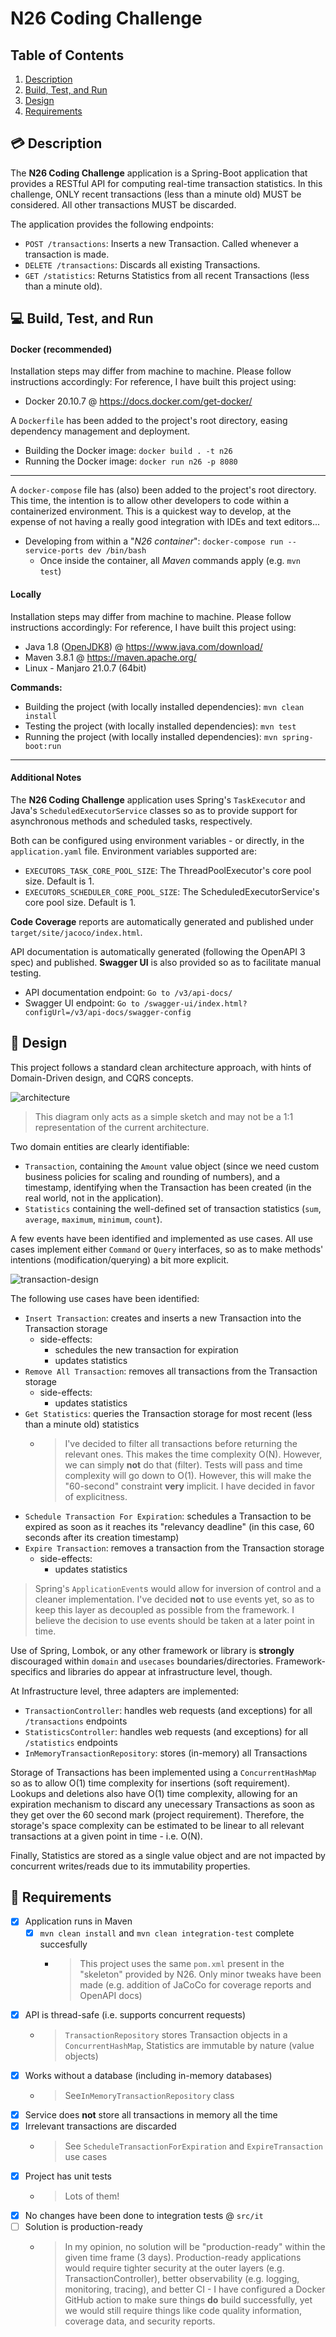 # N26 Coding Challenge

## Table of Contents
1. [Description](#-Description)
2. [Build, Test, and Run](#-Build-Test-and-Run)
3. [Design](#-Design)
4. [Requirements](#-Requirements)

## 💳 Description

The **N26 Coding Challenge** application is a Spring-Boot application that provides a RESTful API for computing real-time transaction statistics.
In this challenge, ONLY recent transactions (less than a minute old) MUST be considered. All other transactions MUST be discarded.

The application provides the following endpoints:
- `POST /transactions`: Inserts a new Transaction. Called whenever a transaction is made.
- `DELETE /transactions`: Discards all existing Transactions.
- `GET /statistics`: Returns Statistics from all recent Transactions (less than a minute old). 

## 💻 Build, Test, and Run

#### Docker (recommended)

Installation steps may differ from machine to machine. Please follow instructions accordingly:
For reference, I have built this project using:
- Docker 20.10.7 @ https://docs.docker.com/get-docker/

A `Dockerfile` has been added to the project's root directory, easing dependency management and deployment.
- Building the Docker image: `docker build . -t n26`
- Running the Docker image: `docker run n26 -p 8080`

---

A `docker-compose` file has (also) been added to the project's root directory.
This time, the intention is to allow other developers to code within a containerized environment.
This is a quickest way to develop, at the expense of not having a really good integration with IDEs and text editors...
- Developing from within a "*N26 container*": `docker-compose run --service-ports dev /bin/bash`
  - Once inside the container, all _Maven_ commands apply (e.g. `mvn test`)

#### Locally

Installation steps may differ from machine to machine. Please follow instructions accordingly:
For reference, I have built this project using:
- Java 1.8 ([OpenJDK8](https://openjdk.java.net/install/)) @ https://www.java.com/download/
- Maven 3.8.1 @ https://maven.apache.org/
- Linux - Manjaro 21.0.7 (64bit)

**Commands:**
- Building the project (with locally installed dependencies): `mvn clean install`
- Testing the project (with locally installed dependencies): `mvn test`
- Running the project (with locally installed dependencies): `mvn spring-boot:run`

---
#### Additional Notes

The **N26 Coding Challenge** application uses Spring's `TaskExecutor` and Java's `ScheduledExecutorService` classes so as to provide support for asynchronous methods and scheduled tasks, respectively.

Both can be configured using environment variables - or directly, in the `application.yaml` file.
Environment variables supported are:
- `EXECUTORS_TASK_CORE_POOL_SIZE`: The ThreadPoolExecutor's core pool size. Default is 1.
- `EXECUTORS_SCHEDULER_CORE_POOL_SIZE`: The ScheduledExecutorService's core pool size. Default is 1.

**Code Coverage** reports are automatically generated and published under `target/site/jacoco/index.html`.

API documentation is automatically generated (following the OpenAPI 3 spec) and published. **Swagger UI** is also provided so as to facilitate manual testing.
- API documentation endpoint: `Go to /v3/api-docs/` 
- Swagger UI endpoint: `Go to /swagger-ui/index.html?configUrl=/v3/api-docs/swagger-config`

## 📝 Design

This project follows a standard clean architecture approach, with hints of Domain-Driven design, and CQRS concepts.

![architecture](./docs/architecture.drawio.svg)

> This diagram only acts as a simple sketch and may not be a 1:1 representation of the current architecture.

Two domain entities are clearly identifiable:
- `Transaction`, containing the `Amount` value object (since we need custom business policies for scaling and rounding of numbers), and a timestamp, identifying when the Transaction has been created (in the real world, not in the application).
- `Statistics` containing the well-defined set of transaction statistics (`sum`, `average`, `maximum`, `minimum`, `count`). 

A few events have been identified and implemented as use cases. All use cases implement either `Command` or `Query` interfaces, so as to make methods' intentions (modification/querying) a bit more explicit.

![transaction-design](./docs/transaction.drawio.svg)

The following use cases have been identified:
- `Insert Transaction`: creates and inserts a new Transaction into the Transaction storage
  - side-effects: 
    - schedules the new transaction for expiration
    - updates statistics
- `Remove All Transaction`: removes all transactions from the Transaction storage
  - side-effects:
    - updates statistics
- `Get Statistics`: queries the Transaction storage for most recent (less than a minute old) statistics
  - > I've decided to filter all transactions before returning the relevant ones. This makes the time complexity O(N). However, we can simply **not** do that (filter). Tests will pass and time complexity will go down to O(1). However, this will make the "60-second" constraint **very** implicit. I have decided in favor of explicitness.
- `Schedule Transaction For Expiration`: schedules a Transaction to be expired as soon as it reaches its "relevancy deadline" (in this case, 60 seconds after its creation timestamp)
- `Expire Transaction`: removes a transaction from the Transaction storage
  - side-effects:
    - updates statistics

> Spring's `ApplicationEvent`s would allow for inversion of control and a cleaner implementation. I've decided **not** to use events yet, so as to keep this layer as decoupled as possible from the framework. I believe the decision to use events should be taken at a later point in time.

Use of Spring, Lombok, or any other framework or library is **strongly** discouraged within `domain` and `usecases` boundaries/directories. Framework-specifics and libraries do appear at infrastructure level, though. 

At Infrastructure level, three adapters are implemented:
- `TransactionController`: handles web requests (and exceptions) for all `/transactions` endpoints
- `StatisticsController`: handles web requests (and exceptions) for all `/statistics` endpoints 
- `InMemoryTransactionRepository`: stores (in-memory) all Transactions 

Storage of Transactions has been implemented using a `ConcurrentHashMap` so as to allow O(1) time complexity for insertions (soft requirement). Lookups and deletions also have O(1) time complexity, allowing for an expiration mechanism to discard any unecessary Transactions as soon as they get over the 60 second mark (project requirement). Therefore, the storage's space complexity can be estimated to be linear to all relevant transactions at a given point in time - i.e. O(N).

Finally, Statistics are stored as a single value object and are not impacted by concurrent writes/reads due to its immutability properties.


## 📜 Requirements
- [x] Application runs in Maven
  - [x] `mvn clean install` and `mvn clean integration-test` complete succesfully
    - > This project uses the same `pom.xml` present in the "skeleton" provided by N26. Only minor tweaks have been made (e.g. addition of JaCoCo for coverage reports and OpenAPI docs)
- [x] API is thread-safe (i.e. supports concurrent requests)
  - > `TransactionRepository` stores Transaction objects in a `ConcurrentHashMap`, Statistics are immutable by nature (value objects)
- [x] Works without a database (including in-memory databases)
  - > See`InMemoryTransactionRepository` class
- [x] Service does **not** store all transactions in memory all the time
- [x] Irrelevant transactions are discarded
  - > See `ScheduleTransactionForExpiration` and `ExpireTransaction` use cases
- [x] Project has unit tests
  - > Lots of them!
- [x] No changes have been done to integration tests @ `src/it`
- [ ] Solution is production-ready
  - > In my opinion, no solution will be "production-ready" within the given time frame (3 days). Production-ready applications would require tighter security at the outer layers (e.g. TransactionController), better observability (e.g. logging, monitoring, tracing), and better CI - I have configured a Docker GitHub action to make sure things **do** build successfully, yet we would still require things like code quality information, coverage data, and security reports.

